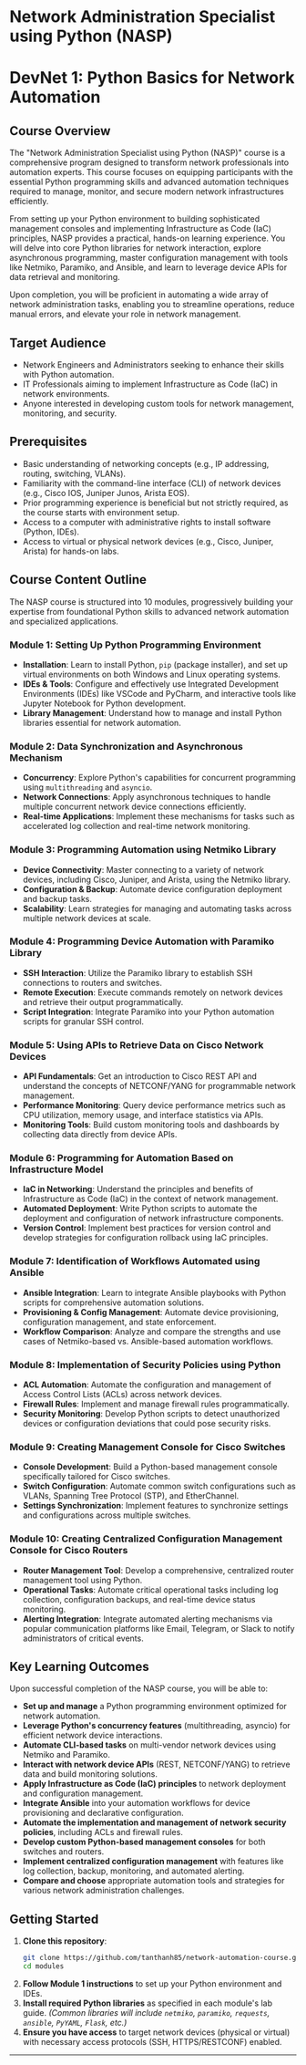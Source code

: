 # Network Administration Specialist using Python (NASP)
# DevNet 1: Python Basics for Network Automation

## Course Overview

The "Network Administration Specialist using Python (NASP)" course is a comprehensive program designed to transform network professionals into automation experts. This course focuses on equipping participants with the essential Python programming skills and advanced automation techniques required to manage, monitor, and secure modern network infrastructures efficiently.

From setting up your Python environment to building sophisticated management consoles and implementing Infrastructure as Code (IaC) principles, NASP provides a practical, hands-on learning experience. You will delve into core Python libraries for network interaction, explore asynchronous programming, master configuration management with tools like Netmiko, Paramiko, and Ansible, and learn to leverage device APIs for data retrieval and monitoring.

Upon completion, you will be proficient in automating a wide array of network administration tasks, enabling you to streamline operations, reduce manual errors, and elevate your role in network management.

## Target Audience

*   Network Engineers and Administrators seeking to enhance their skills with Python automation.
*   IT Professionals aiming to implement Infrastructure as Code (IaC) in network environments.
*   Anyone interested in developing custom tools for network management, monitoring, and security.

## Prerequisites

*   Basic understanding of networking concepts (e.g., IP addressing, routing, switching, VLANs).
*   Familiarity with the command-line interface (CLI) of network devices (e.g., Cisco IOS, Juniper Junos, Arista EOS).
*   Prior programming experience is beneficial but not strictly required, as the course starts with environment setup.
*   Access to a computer with administrative rights to install software (Python, IDEs).
*   Access to virtual or physical network devices (e.g., Cisco, Juniper, Arista) for hands-on labs.

## Course Content Outline

The NASP course is structured into 10 modules, progressively building your expertise from foundational Python skills to advanced network automation and specialized applications.

### Module 1: Setting Up Python Programming Environment
*   **Installation**: Learn to install Python, `pip` (package installer), and set up virtual environments on both Windows and Linux operating systems.
*   **IDEs & Tools**: Configure and effectively use Integrated Development Environments (IDEs) like VSCode and PyCharm, and interactive tools like Jupyter Notebook for Python development.
*   **Library Management**: Understand how to manage and install Python libraries essential for network automation.

### Module 2: Data Synchronization and Asynchronous Mechanism
*   **Concurrency**: Explore Python's capabilities for concurrent programming using `multithreading` and `asyncio`.
*   **Network Connections**: Apply asynchronous techniques to handle multiple concurrent network device connections efficiently.
*   **Real-time Applications**: Implement these mechanisms for tasks such as accelerated log collection and real-time network monitoring.

### Module 3: Programming Automation using Netmiko Library
*   **Device Connectivity**: Master connecting to a variety of network devices, including Cisco, Juniper, and Arista, using the Netmiko library.
*   **Configuration & Backup**: Automate device configuration deployment and backup tasks.
*   **Scalability**: Learn strategies for managing and automating tasks across multiple network devices at scale.

### Module 4: Programming Device Automation with Paramiko Library
*   **SSH Interaction**: Utilize the Paramiko library to establish SSH connections to routers and switches.
*   **Remote Execution**: Execute commands remotely on network devices and retrieve their output programmatically.
*   **Script Integration**: Integrate Paramiko into your Python automation scripts for granular SSH control.

### Module 5: Using APIs to Retrieve Data on Cisco Network Devices
*   **API Fundamentals**: Get an introduction to Cisco REST API and understand the concepts of NETCONF/YANG for programmable network management.
*   **Performance Monitoring**: Query device performance metrics such as CPU utilization, memory usage, and interface statistics via APIs.
*   **Monitoring Tools**: Build custom monitoring tools and dashboards by collecting data directly from device APIs.

### Module 6: Programming for Automation Based on Infrastructure Model
*   **IaC in Networking**: Understand the principles and benefits of Infrastructure as Code (IaC) in the context of network management.
*   **Automated Deployment**: Write Python scripts to automate the deployment and configuration of network infrastructure components.
*   **Version Control**: Implement best practices for version control and develop strategies for configuration rollback using IaC principles.

### Module 7: Identification of Workflows Automated using Ansible
*   **Ansible Integration**: Learn to integrate Ansible playbooks with Python scripts for comprehensive automation solutions.
*   **Provisioning & Config Management**: Automate device provisioning, configuration management, and state enforcement.
*   **Workflow Comparison**: Analyze and compare the strengths and use cases of Netmiko-based vs. Ansible-based automation workflows.

### Module 8: Implementation of Security Policies using Python
*   **ACL Automation**: Automate the configuration and management of Access Control Lists (ACLs) across network devices.
*   **Firewall Rules**: Implement and manage firewall rules programmatically.
*   **Security Monitoring**: Develop Python scripts to detect unauthorized devices or configuration deviations that could pose security risks.

### Module 9: Creating Management Console for Cisco Switches
*   **Console Development**: Build a Python-based management console specifically tailored for Cisco switches.
*   **Switch Configuration**: Automate common switch configurations such as VLANs, Spanning Tree Protocol (STP), and EtherChannel.
*   **Settings Synchronization**: Implement features to synchronize settings and configurations across multiple switches.

### Module 10: Creating Centralized Configuration Management Console for Cisco Routers
*   **Router Management Tool**: Develop a comprehensive, centralized router management tool using Python.
*   **Operational Tasks**: Automate critical operational tasks including log collection, configuration backups, and real-time device status monitoring.
*   **Alerting Integration**: Integrate automated alerting mechanisms via popular communication platforms like Email, Telegram, or Slack to notify administrators of critical events.

## Key Learning Outcomes

Upon successful completion of the NASP course, you will be able to:

*   **Set up and manage** a Python programming environment optimized for network automation.
*   **Leverage Python's concurrency features** (multithreading, asyncio) for efficient network device interactions.
*   **Automate CLI-based tasks** on multi-vendor network devices using Netmiko and Paramiko.
*   **Interact with network device APIs** (REST, NETCONF/YANG) to retrieve data and build monitoring solutions.
*   **Apply Infrastructure as Code (IaC) principles** to network deployment and configuration management.
*   **Integrate Ansible** into your automation workflows for device provisioning and declarative configuration.
*   **Automate the implementation and management of network security policies**, including ACLs and firewall rules.
*   **Develop custom Python-based management consoles** for both switches and routers.
*   **Implement centralized configuration management** with features like log collection, backup, monitoring, and automated alerting.
*   **Compare and choose** appropriate automation tools and strategies for various network administration challenges.

## Getting Started

1.  **Clone this repository**:
    ```bash
    git clone https://github.com/tanthanh85/network-automation-course.git
    cd modules
    ```
2.  **Follow Module 1 instructions** to set up your Python environment and IDEs.
3.  **Install required Python libraries** as specified in each module's lab guide.
    *(Common libraries will include `netmiko`, `paramiko`, `requests`, `ansible`, `PyYAML`, `Flask`, etc.)*
4.  **Ensure you have access** to target network devices (physical or virtual) with necessary access protocols (SSH, HTTPS/RESTCONF) enabled.

---